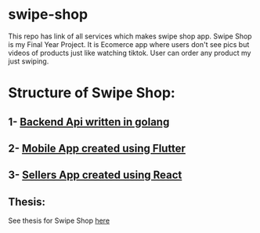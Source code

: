 # swipe-shop
This repo has link of all services which makes swipe shop app. Swipe Shop is my Final Year Project. It is Ecomerce app where users don't see pics but videos of products just like watching tiktok. User can order any product my just swiping.

# Structure of Swipe Shop:
## 1- [Backend Api written in golang](https://github.com/alidevhere/swipe-shop-api)
## 2- [Mobile App created using Flutter](https://github.com/alidevhere/swipe-shop-mobile-app)
## 3- [Sellers App created using React](https://github.com/alidevhere/swipe-shop-seller-web-app)
## Thesis:
See thesis for Swipe Shop [here](https://github.com/alidevhere/swipe-shop/blob/main/Final-Year-Project-Swipe-Shop.pdf) 
